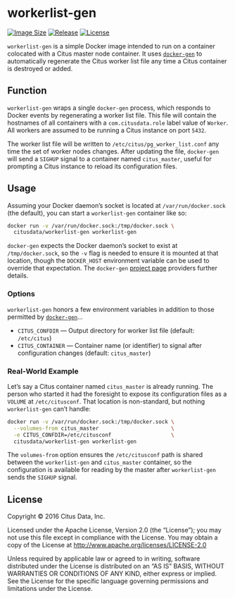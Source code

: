 # workerlist-gen

[![Image Size](https://img.shields.io/imagelayers/image-size/citusdata/workerlist-gen/latest.svg)][image size]
[![Release](https://img.shields.io/github/release/citusdata/workerlist-gen.svg)][release]
[![License](https://img.shields.io/github/license/citusdata/workerlist-gen.svg)][license]

`workerlist-gen` is a simple Docker image intended to run on a container colocated with a Citus master node container. It uses [`docker-gen`][docker-gen] to automatically regenerate the Citus worker list file any time a Citus container is destroyed or added.

## Function

`workerlist-gen` wraps a single `docker-gen` process, which responds to Docker events by regenerating a worker list file. This file will contain the hostnames of all containers with a `com.citusdata.role` label value of `Worker`. All workers are assumed to be running a Citus instance on port `5432`.

The worker list file will be written to `/etc/citus/pg_worker_list.conf` any time the set of worker nodes changes. After updating the file, `docker-gen` will send a `SIGHUP` signal to a container named `citus_master`, useful for prompting a Citus instance to reload its configuration files.

## Usage

Assuming your Docker daemon’s socket is located at `/var/run/docker.sock` (the default), you can start a `workerlist-gen` container like so:

```bash
docker run -v /var/run/docker.sock:/tmp/docker.sock \
  citusdata/workerlist-gen workerlist-gen
```

`docker-gen` expects the Docker daemon’s socket to exist at `/tmp/docker.sock`, so the `-v` flag is needed to ensure it is mounted at that location, though the `DOCKER_HOST` environment variable can be used to override that expectation. The `docker-gen` [project page][docker-gen] providers further details.

### Options

`workerlist-gen` honors a few environment variables in addition to those permitted by [`docker-gen`][docker-gen]…

  * `CITUS_CONFDIR` — Output directory for worker list file (default: `/etc/citus`)
  * `CITUS_CONTAINER` — Container name (or identifier) to signal after configuration changes (default: `citus_master`)

### Real-World Example

Let’s say a Citus container named `citus_master` is already running. The person who started it had the foresight to expose its configuration files as a `VOLUME` at `/etc/citusconf`. That location is non-standard, but nothing `workerlist-gen` can’t handle:

```bash
docker run -v /var/run/docker.sock:/tmp/docker.sock \
  --volumes-from citus_master                       \
  -e CITUS_CONFDIR=/etc/citusconf                   \
  citusdata/workerlist-gen workerlist-gen
```

The `volumes-from` option ensures the `/etc/citusconf` path is shared between the `workerlist-gen` and `citus_master` container, so the configuration is available for reading by the master after `workerlist-gen` sends the `SIGHUP` signal.

## License

Copyright © 2016 Citus Data, Inc.

Licensed under the Apache License, Version 2.0 (the “License”); you may not use this file except in compliance with the License. You may obtain a copy of the License at http://www.apache.org/licenses/LICENSE-2.0

Unless required by applicable law or agreed to in writing, software distributed under the License is distributed on an “AS IS” BASIS, WITHOUT WARRANTIES OR CONDITIONS OF ANY KIND, either express or implied. See the License for the specific language governing permissions and limitations under the License.

[image size]: https://imagelayers.io/?images=citusdata%2Fworkerlist-gen:latest
[release]: https://github.com/citusdata/workerlist-gen/releases/latest
[license]: LICENSE
[docker-gen]: jwilder/docker-gen
